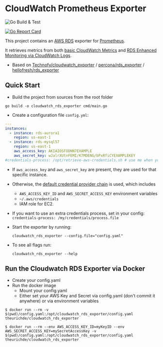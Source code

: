 # CloudWatch Prometheus Exporter

![Go Build & Test](https://github.com/theurichde/cloudwatch_rds_exporter/actions/workflows/go.yml/badge.svg)

[![Go Report Card](https://goreportcard.com/badge/github.com/percona/rds_exporter)](https://goreportcard.com/report/github.com/theurichde/cloudwatch_rds_exporter)

This project contains an [AWS RDS](https://aws.amazon.com/rds) exporter for [Prometheus](https://github.com/prometheus/prometheus).

It retrieves metrics from both [basic CloudWatch Metrics](https://docs.aws.amazon.com/AmazonRDS/latest/UserGuide/MonitoringOverview.html)
and [RDS Enhanced Monitoring via CloudWatch Logs](https://docs.aws.amazon.com/AmazonRDS/latest/UserGuide/USER_Monitoring.OS.html).

* Based on [Technofy/cloudwatch_exporter](https://github.com/Technofy/cloudwatch_exporter) / [percona/rds_exporter](https://github.com/percona/rds_exporter) / [hellofresh/rds_exporter](https://github.com/hellofresh/rds_exporter)

## Quick Start

* Build the project from sources from the root folder

`go build -o cloudwatch_rds_exporter cmd/main.go`

* Create a configuration file `config.yml`:

```yaml
---
instances:
  - instance: rds-aurora1
    region: us-east-1
  - instance: rds-mysql57
    region: us-east-1
    aws_access_key: AKIAIOSFODNN7EXAMPLE
    aws_secret_key: wJalrXUtnFEMI/K7MDENG/bPxRfiCYEXAMPLEKEY
#credentials-process: /opt/retrieve-aws-credentials.sh # use me when you want to retrieve short-living credentials via an external process (eg via vault)
```

* If `aws_access_key` and `aws_secret_key` are present, they are used for that specific instance.
* Otherwise, the [default credential provider chain](https://docs.aws.amazon.com/sdk-for-go/v1/developer-guide/configuring-sdk.html#specifying-credentials)
is used, which includes 
  * `AWS_ACCESS_KEY_ID` and `AWS_SECRET_ACCESS_KEY` environment variables
  * `~/.aws/credentials`
  * IAM role for EC2.
* If you want to use an extra credentials process, set in your config: `credentials-process: /my/credentials/process.file`
  

* Start the exporter by running:
    ```
    cloudwatch_rds_exporter --config.file="config.yaml"
    ```

* To see all flags run:
    ```
    cloudwatch_rds_exporter --help
    ```

## Run the Cloudwatch RDS Exporter via Docker
* Create your config.yaml
* Run the docker image
  * Mount your config.yaml
  * Either set your AWS Key and Secret via config.yaml (don't commit it anywhere) or via environment variables
    
```
$ docker run --rm -v $(pwd)/config.yaml:/opt/cloudwatch_rds_exporter/config.yaml theurichde/cloudwatch_rds_exporter
```

```
$ docker run --rm --env AWS_ACCESS_KEY_ID=myKeyID --env AWS_SECRET_ACCESS_KEY=mySecretAccessKey -v $(pwd)/config.yaml:/opt/cloudwatch_rds_exporter/config.yaml theurichde/cloudwatch_rds_exporter
```